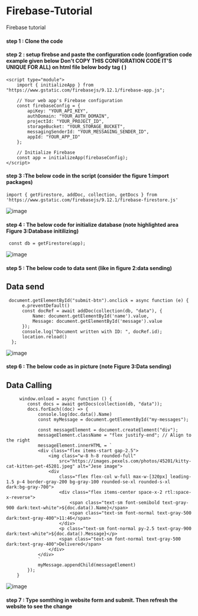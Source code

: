 # Firebase-Tutorial
Firebase tutorial

#### step 1 : Clone the code 

#### step 2 : setup firebse and paste the configuration code (configration code example given below **Don't COPY THIS CONFIGRATION CODE IT'S UNIQUE FOR ALL**) on html file below body tag ( </body> )

    <script type="module">
        import { initializeApp } from "https://www.gstatic.com/firebasejs/9.12.1/firebase-app.js";

        // Your web app's Firebase configuration
        const firebaseConfig = {
            apiKey: "YOUR_API_KEY",
            authDomain: "YOUR_AUTH_DOMAIN",
            projectId: "YOUR_PROJECT_ID",
            storageBucket: "YOUR_STORAGE_BUCKET",
            messagingSenderId: "YOUR_MESSAGING_SENDER_ID",
            appId: "YOUR_APP_ID"
        };

        // Initialize Firebase
        const app = initializeApp(firebaseConfig);
    </script>
    
    
    
#### step 3 :The below code in the script (consider the figure 1:import packages)

    import { getFirestore, addDoc, collection, getDocs } from 'https://www.gstatic.com/firebasejs/9.12.1/firebase-firestore.js'

![image](https://github.com/user-attachments/assets/d2115a20-f5c2-46ac-b763-f358b8c8b588)

    

#### step 4 : The below code for initialize database (note highlighted area Figure 3:Database initilizing)

     const db = getFirestore(app);
     
![image](https://github.com/user-attachments/assets/d404caf7-b8f7-4117-9a2c-8885ed7e4bf9)

     
#### step 5 : The below code to data sent (like in figure 2:data sending)

## Data send

     document.getElementById("submit-btn").onclick = async function (e) {
          e.preventDefault()
          const docRef = await addDoc(collection(db, "data"), {
              Name: document.getElementById('name').value,
              Message: document.getElementById('message').value
          });
          console.log("Document written with ID: ", docRef.id);
          location.reload()
      };
    
![image](https://github.com/user-attachments/assets/d2dfccda-f1f5-4963-90eb-fbbae6196f5d)


#### step 6 : The below code as in picture (note Figure 3:Data sending)

## Data Calling

         window.onload = async function () {
            const docs = await getDocs(collection(db, "data"));
            docs.forEach((doc) => {
                console.log(doc.data().Name)
                const myMessage = document.getElementById("my-messages");

                const messageElement = document.createElement("div");
                messageElement.className = "flex justify-end"; // Align to the right
                messageElement.innerHTML = `
                <div class="flex items-start gap-2.5">
                    <img class="w-8 h-8 rounded-full"
                        src="https://images.pexels.com/photos/45201/kitty-cat-kitten-pet-45201.jpeg" alt="Jese image">
                    <div
                        class="flex flex-col w-full max-w-[320px] leading-1.5 p-4 border-gray-200 bg-gray-100 rounded-se-xl rounded-s-xl dark:bg-gray-700">
                        <div class="flex items-center space-x-2 rtl:space-x-reverse">
                            <span class="text-sm font-semibold text-gray-900 dark:text-white">${doc.data().Name}</span>
                            <span class="text-sm font-normal text-gray-500 dark:text-gray-400">11:46</span>
                        </div>
                        <p class="text-sm font-normal py-2.5 text-gray-900 dark:text-white">${doc.data().Message}</p>
                        <span class="text-sm font-normal text-gray-500 dark:text-gray-400">Delivered</span>
                    </div>
                </div>
                `
                myMessage.appendChild(messageElement)
            });
        }

![image](https://github.com/user-attachments/assets/dae64b7f-6118-4888-b7eb-1dfdebaa49ca)


#### step 7 : Type somthing in website form and submit. Then refresh the website to see the change
